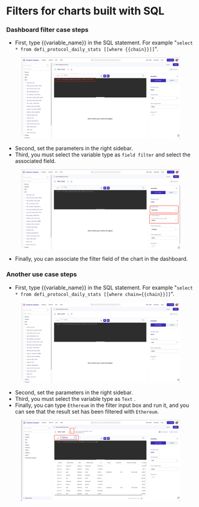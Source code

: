 # Filters for charts built with SQL

### Dashboard filter case steps

* First, type \{{variable\_name\}} in the SQL statement. For example "`select * from defi_protocol_daily_stats [[where {{chain}}]]`".

<figure><img src="../../../../.gitbook/assets/image.png" alt=""><figcaption></figcaption></figure>

* Second, set the parameters in the right sidebar.
* Third, you must select the variable type as `field filter` and select the associated field.&#x20;

<figure><img src="../../../../.gitbook/assets/image (15).png" alt=""><figcaption></figcaption></figure>

* Finally, you can associate the filter field of the chart in the dashboard.

### Another use case steps

* First, type \{{variable\_name\}} in the SQL statement. For example "`select * from defi_protocol_daily_stats [[where chain={{chain}}]]`".

<figure><img src="../../../../.gitbook/assets/image (67).png" alt=""><figcaption></figcaption></figure>

* Second, set the parameters in the right sidebar.
* Third, you must select the variable type as `Text` .&#x20;
* Finally, you can type `Ethereum` in the filter input box and run it, and you can see that the result set has been filtered with `Ethereum`.

<figure><img src="../../../../.gitbook/assets/image (4).png" alt=""><figcaption></figcaption></figure>

